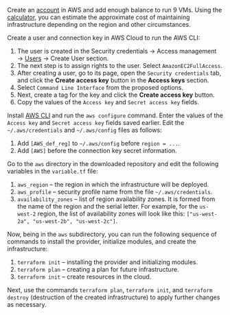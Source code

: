 Create an [account](https://console.aws.amazon.com) in AWS and add enough balance to run 9 VMs. Using the [calculator](https://calculator.aws/#/createCalculator/ec2-enhancement), you can estimate the approximate cost of maintaining infrastructure depending on the region and other circumstances.

Create a user and connection key in AWS Cloud to run the AWS CLI:

1. The user is created in the Security credentials → Access management → [Users](https://console.aws.amazon.com/iam/home#/users) → Create User section.
2. The next step is to assign rights to the user. Select `AmazonEC2FullAccess`.
3. After creating a user, go to its page, open the `Security credentials` tab, and click the **Create access key** button in the **Access keys** section.
4. Select `Command Line Interface` from the proposed options.
5. Next, create a tag for the key and click the **Create access key** button.
6. Copy the values of the `Access key` and `Secret access key` fields.

Install [AWS CLI](https://aws.amazon.com/cli/) and run the `aws configure` command. Enter the values of the `Access key` and `Secret access key` fields saved earlier. Edit the `~/.aws/credentials` and `~/.aws/config` files as follows:

1. Add `[AWS_def_reg]` to `~/.aws/config` before `region = ...`.
2. Add `[AWS]` before the connection key secret information.

Go to the `aws` directory in the downloaded repository and edit the following variables in the `variable.tf` file:

1. `aws_region` – the region in which the infrastructure will be deployed.
2. `aws_profile` – security profile name from the file `~/.aws/credentials`.
3. `availability_zones` – list of region availability zones. It is formed from the name of the region and the serial letter. For example, for the `us-west-2` region, the list of availability zones will look like this: `["us-west-2a", "us-west-2b", "us-west-2c"]`.

Now, being in the `aws` subdirectory, you can run the following sequence of commands to install the provider, initialize modules, and create the infrastructure:

1. `terraform init` – installing the provider and initializing modules.
2. `terraform plan` – creating a plan for future infrastructure.
3. `terraform init` – create resources in the cloud.

Next, use the commands `terraform plan`, `terraform init`, and `terraform destroy` (destruction of the created infrastructure) to apply further changes as necessary.